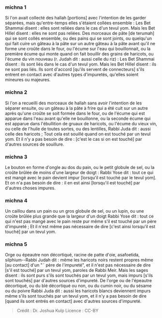
### michna 1
Si l'on avait collecté des hallah [portions] avec l'intention de les garder séparées, mais qu'entre-temps elles s'étaient collées ensemble : Les Bet Shammai disent : elles sont reliées dans le cas d'un tevul yom. Mais les Bet Hillel disent : elles ne sont pas reliées. Des morceaux de pâte [de terumah] qui se sont collés ensemble, ou des pains qui se sont joints, ou quelqu'un qui fait cuire un gâteau à la pâte sur un autre gâteau à la pâte avant qu'il ne forme une croûte dans le four, ou l'écume sur l'eau qui bouillonnait, ou la première écume qui monte quand on fait bouillir des grains de haricots, ou l'écume du vin nouveau (r. Judah dit : aussi celle du riz) : Les Bet Shammai disent : ils sont liés dans le cas d'un tevul yom. Mais les Bet Hillel disent : ils ne sont pas liés. Ils sont d'accord [qu'ils servent de connecteurs] s'ils entrent en contact avec d'autres types d'impuretés, qu'elles soient mineures ou majeures.

### michna 2
Si l'on a recueilli des morceaux de hallah sans avoir l'intention de les séparer ensuite, ou un gâteau à la pâte à frire qui a été cuit sur un autre après qu'une croûte se soit formée dans le four, ou de l'écume qui est apparue dans l'eau avant qu'elle ne bouillonne, ou la seconde écume qui est apparue dans l'ébullition de gruaux de haricots, ou l'écume du vieux vin, ou celle de l'huile de toutes sortes, ou des lentilles, Rabbi Juda dit : aussi celle des haricots ; Tout cela est souillé quand on est touché par un tevul yom. Et il n'y a pas besoin de dire : [c'est le cas si on est touché] par d'autres sources de souillure.

### michna 3
Le bouton en forme d'ongle au dos du pain, ou le petit globule de sel, ou la croûte brûlée de moins d'une largeur de doigt : Rabbi Yose dit : tout ce qui est mangé avec le pain devient impur [lorsqu'il est touché par le tevul yom]. Et on n'a pas besoin de dire : il en est ainsi [lorsqu'il est touché] par d'autres choses impures.

### michna 4
Un caillou dans un pain ou un gros globule de sel, ou un lupin, ou une croûte brûlée plus grande que la largeur d'un doigt Rabbi Yose dit : tout ce qui n'est pas mangé avec le pain reste pur même s'il est touché par un père d'impureté ; Et il n'est même pas nécessaire de dire [c'est ainsi lorsqu'il est touché] par un tevul yom.

### michna 5
Orge ou épeautre non décortiqué, racine de patte d'oie, asafoetida, silphium--Rabbi Judah dit : même les haricots noirs restent propres même [au contact] d'un "˜ père de l'impureté", et il n'est pas nécessaire de dire [s'il est touché] par un tevul yom, paroles de Rabbi Meir. Mais les sages disent : ils sont purs s'ils sont touchés par un tevul yom, mais impurs [s'ils sont touchés] par d'autres sources d'impureté. De l'orge ou de l'épeautre décortiqué, ou du blé décortiqué ou non, ou du cumin noir, ou du sésame ou du poivre Rabbi Juda dit : aussi les haricots blancs deviennent impurs même s'ils sont touchés par un tevul yom, et il n'y a pas besoin de dire [quand ils sont entrés en contact] avec d'autres sources d'impureté.

>Crédit : Dr. Joshua Kulp
>Licence : CC-BY